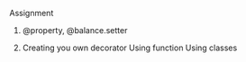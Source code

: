 Assignment
1. @property,  @balance.setter
 
2. Creating you own decorator 
Using function
Using classes